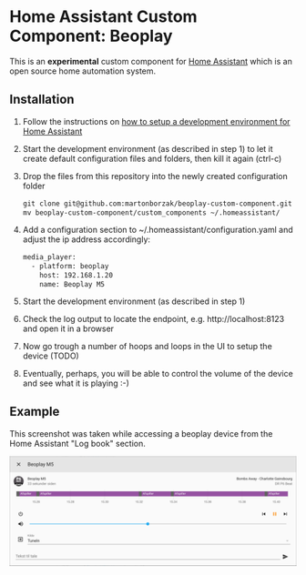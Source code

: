 # Home Assistant Custom Component: Beoplay

This is an **experimental** custom component for [Home Assistant](https://www.home-assistant.io) which is an open source home automation system.


## Installation

1. Follow the instructions on [how to setup a development environment for Home Assistant](https://developers.home-assistant.io/docs/en/development_index.html)

2. Start the development environment (as described in step 1) to let it create default configuration files and folders, then kill it again (ctrl-c)

3. Drop the files from this repository into the newly created configuration folder

	```
	git clone git@github.com:martonborzak/beoplay-custom-component.git
	mv beoplay-custom-component/custom_components ~/.homeassistant/
	```

4. Add a configuration section to ~/.homeassistant/configuration.yaml and adjust the ip address accordingly:

	```
	media_player:
	  - platform: beoplay
	    host: 192.168.1.20
	    name: Beoplay M5
	```

5. Start the development environment (as described in step 1)

6. Check the log output to locate the endpoint, e.g. http://localhost:8123 and open it in a browser

6. Now go trough a number of hoops and loops in the UI to setup the device (TODO)

7. Eventually, perhaps, you will be able to control the volume of the device and see what it is playing :-)


## Example

This screenshot was taken while accessing a beoplay device from the Home Assistant "Log book" section.

![Screenshot](./screenshot.png)